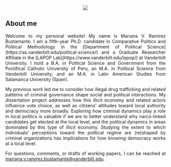 
<p align="center">
<img class="ratio img-responsive img-circle"  src="https://www.vanderbilt.edu/lapop/images/ramirez.png"/>
</p>

## About me

<div style="text-align: justify">
Welcome to my personal website! My name is Mariana V. Ramírez Bustamante. I am a fifth-year Ph.D. candidate in Comparative Politics and Political Methodology in the [Department of Political Science](https://as.vanderbilt.edu/political-science/) and a Graduate Researcher Affiliate in the [LAPOP Lab](https://www.vanderbilt.edu/lapop/) at Vanderbilt University. I hold a B.A. in Political Science and Government from the Pontifical Catholic University of Peru, an M.A. in Political Science from Vanderbilt University, and an M.A. in Latin American Studies from Salamanca University (Spain). 
  
My previous work led me to consider how illegal drug trafficking and related patterns of criminal governance shape social and political interactions. My dissertation project addresses how this illicit economy and related actors influence vote choice, as well as citizens’ attitudes toward local authority and democracy more broadly. Exploring how criminal dynamics play a role in local politics is valuable if we are to better understand why narco-linked candidates get elected at the local level, and the political dynamics in areas dominated by this type of illicit economy. Studying the extent to which individuals’ perceptions toward the political regime are (re)shaped by criminal organizations has implications for how knowing democracy works at a local level.
  
For questions, comments, or drafts of working papers, I can be reached at mariana.v.ramirez.bustamante@vanderbilt.edu. 
</div>
